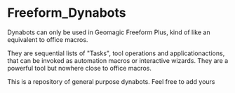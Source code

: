 # Freeform_Dynabots

Dynabots can only be used in Geomagic Freeform Plus, kind of like an equivalent to office macros.

They are sequential lists of "Tasks", tool operations and applicationactions, that can be invoked as automation macros or interactive wizards.
They are a powerful tool but nowhere close to office macros.

This is a repository of general purpose dynabots.
Feel free to add yours
